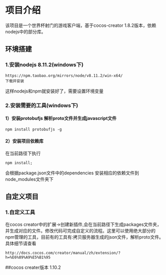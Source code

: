 # 项目介绍
该项目是一个世界杯射门的游戏客户端，基于cocos-creator 1.8.2版本，依赖nodejs中的部分库。

## 环境搭建
### 1.安装nodejs 8.11.2(windows下)

    https://npm.taobao.org/mirrors/node/v8.11.2/win-x64/
    下载并安装

这样nodejs和npm就安装好了，需要设置环境变量

### 2.安装需要的工具(windows下)
    
#### 1）安装protobufjs 解析proto文件并生成javascript文件

    npm install protobufjs -g

#### 2）安装项目依赖库
在当前路径下执行

    npm install;
会根据package.json文件中的dependencies 安装相应的依赖文件到node_modules文件夹下


## 自定义项目
### 1.自定义工具
在cocos creator中的扩展->创建新插件,会在当前路径下生成packages文件夹，并生成对应的文件。修改代码可完成自定义的流程。这里可以使用绝大部分的npm管理的工具，目前有的工具有:拷贝服务器生成的json文件，解析proto文件。具体细节请查看

    http://docs.cocos.com/creator/manual/zh/extension/?h=%E6%89%A9%E5%B1%95
    
 ##cocos creater版本
 1.10.2
